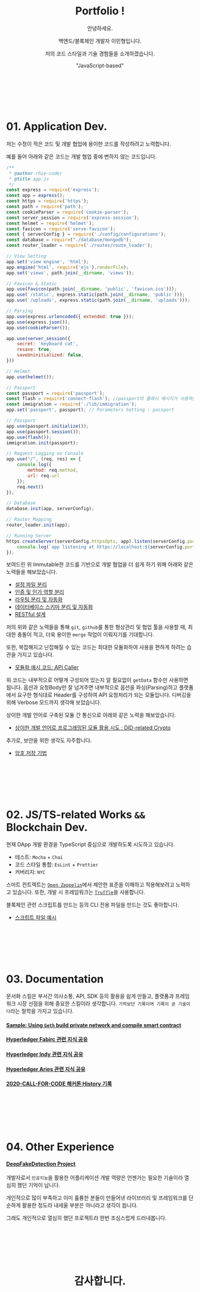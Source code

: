 <h1 align="center">Portfolio !</h1>

<p align="center">안녕하세요.</p>

<p align="center">백엔드/블록체인 개발자 이민형입니다.</p>

<p align="center">저의 코드 스타일과 기술 경험들을 소개하겠습니다.</p>

<p align="center">"JavaScript-based"</p>

<br><br><br><br><br>

# 01. Application Dev.

저는 수정이 적은 코드 및 개발 협업에 용이한 코드를 작성하려고 노력합니다.

예를 들어 아래와 같은 코드는 개발 협업 중에 변하지 않는 코드입니다.

```js
/**  
 * @author rhie-coder 
 * @title app.js
 */
const express = require('express');
const app = express();
const https = require('https');
const path = require('path');
const cookieParser = require('cookie-parser');
const server_session = require('express-session');
const helmet = require('helmet');
const favicon = require('serve-favicon');
const { serverConfig } = require('./config/configurations');
const database = require("./database/mongodb");
const router_loader = require('./routes/route_loader');

// View Setting
app.set('view engine', 'html');
app.engine('html', require('ejs').renderFile);
app.set('views', path.join(__dirname, 'views'));

// Favicon & Static
app.use(favicon(path.join(__dirname, 'public', 'favicon.ico')));
app.use('/static', express.static(path.join(__dirname, 'public')));
app.use('/uploads', express.static(path.join(__dirname, 'uploads')));

// Parsing
app.use(express.urlencoded({ extended: true }));
app.use(express.json());
app.use(cookieParser());

app.use(server_session({
    secret: 'keyboard cat',
    resave: true,
    saveUninitialized: false,
}))

// Helmet
app.use(helmet());

// Passport
const passport = require('passport');
const flash = require('connect-flash'); //passport의 플래시 메시지가 사용하는  기능
const immigration = require('./lib/immigration');
app.set('passport', passport); // Parameters Setting : passport

// Passport
app.use(passport.initialize());
app.use(passport.session());
app.use(flash());
immigration.init(passport);

// Request Logging on Console
app.use("/", (req, res) => {
    console.log({
        method: req.method,
        url: req.url
    });
    req.next()
});

// Database
database.init(app, serverConfig);

// Router Mapping
router_loader.init(app);

// Running Server
https.createServer(serverConfig.httpsOpts, app).listen(serverConfig.port, () => {
    console.log(`app listening at https://localhost:${serverConfig.port}`);
});
```

보여드린 위 Immutable한 코드를 기반으로 개발 협업을 더 쉽게 하기 위해 아래와 같은 노력들을 해보았습니다.

 - [설정 파일 분리](./01_Application_Dev_Style/config.md)
 - [인증 및 인가 역할 분리](./01_Application_Dev_Style/auth.md)
 - [라우팅 분리 및 자동화](./01_Application_Dev_Style/routing.md)
 - [데이터베이스 스키마 분리 및 자동화](./01_Application_Dev_Style/schema.md)
 - [RESTful 설계](./01_Application_Dev_Style/rest.md)

저의 위와 같은 노력들을 통해 `git`, `github`를 통한 형상관리 및 협업 툴을 사용할 때, 최대한 충돌이 적고, 더욱 용이한 `merge` 작업이 이뤄지기를 기대합니다.

또한, 복잡해지고 난잡해질 수 있는 코드는 최대한 모듈화하여 사용을 편하게 하려는 습관을 가지고 있습니다.

 - [모듈화 예시 코드: API Caller](./01_Application_Dev_Style/sample/module/coupang-api-requester.js)

위 코드는 내부적으로 어떻게 구성되어 있는지 알 필요없이 `getData` 함수만 사용하면 됩니다. 옵션과 요청Body만 잘 넘겨주면 내부적으로 옵션을 파싱(Parsing)하고 플랫폼에서 요구한 형식대로 Header를 구성하여 API 요청처리가 되는 모듈입니다. 디버깅을 위해 Verbose 모드까지 생각해 보았습니다.

상이한 개발 언어로 구축된 모듈 간 통신으로 아래와 같은 노력을 해보았습니다.

 - [상이한 개발 언어로 프로그래밍된 모듈 활용 시도 : DID-related Crypto](./01_Application_Dev_Style/diff-lang.md)

추가로, 보안을 위한 생각도 자주합니다.

 - [암호 저장 기법](./01_Application_Dev_Style/crypto.md)


<br><br><br><br><br>

# 02. JS/TS-related Works `&&` Blockchain Dev.

현재 DApp 개발 환경을 TypeScript 중심으로 개발하도록 시도하고 있습니다.

 - 테스트: `Mocha` + `Chai`
 - 코드 스타일 통합: `EsLint` + `Prettier`
 - 커버리지: `NYC`

스마트 컨트렉트는 [`Open Zeppelin`](https://github.com/OpenZeppelin/openzeppelin-contracts)에서 제안한 표준을 이해하고 적용해보려고 노력하고 있습니다. 또한, 개발 시 프레임워크는 [`Truffle`](https://trufflesuite.com/docs/truffle/)을 사용합니다.

<!-- #### [현재 개발 중인 예시 프로젝트: Rhithereum](https://github.com/RHIE-coder/Rhithereum) -->

블록체인 관련 스크립트를 만드는 등의 CLI 전용 파일을 만드는 것도 좋아합니다.

 - [스크립트 파일 예시](./03_Documentation_Style/getting_started/linking_accounts_with_metamask.md)

<br><br><br><br><br>

# 03. Documentation

문서화 스킬은 부서간 의사소통, API, SDK 등의 활용을 쉽게 만들고, 플랫폼과 프레임워크 시장 선점을 위해 중요한 스킬이라 생각합니다. `기억보단 기록이며 기록이 곧 기술이다`라는 철학을 가지고 있습니다.

#### [Sample: Using `Geth` build private network and compile smart contract](./03_Documentation_Style/readme.md)

#### [Hyperledger Fabirc 관련 지식 공유](https://github.com/RHIE-coder/Playground.Hyperledger-Fabric)

#### [Hyperledger Indy 관련 지식 공유](https://github.com/RHIE-coder/Playground.Hyperledger-Indy)

#### [Hyperledger Aries 관련 지식 공유](https://github.com/RHIE-coder/Playground.Hyperledger-Aries)

#### [2020-CALL-FOR-CODE 해커톤 History 기록](https://github.com/RHIE-coder/Project.2020-CALL-FOR-CODE)


<br><br><br><br><br>


# 04. Other Experience

#### [DeepFakeDetection Project](https://github.com/RHIE-coder/Project.DeepFakeDetection)

개발자로서 `인공지능`을 활용한 어플리케이션 개발 역량은 언젠가는 필요한 기술이라 열심히 했던 기억이 납니다.

개인적으로 많이 부족하고 이미 훌륭한 분들이 만들어낸 라이브러리 및 프레임워크를 단순하게 활용한 정도라 내세울 부분은 아니라고 생각이 듭니다.

그래도 개인적으로 열심히 했던 프로젝트라 한번 조심스럽게 드러내봅니다.






<br><br><br><br><br>

<h1 align="center">감사합니다.</h1>
